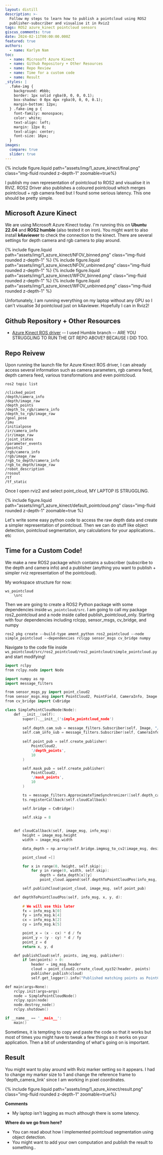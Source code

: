 ```yaml
---
layout: distill
description: >-
  Follow my steps to learn how to publish a pointcloud using ROS2
  publisher-subscriber and visualise it in Rviz2
tags: ROS2 azure_kinect pointcloud sensors
giscus_comments: true
date: 2024-02-11T00:00:00.000Z
featured: true
authors:
  - name: Karlym Nam
toc:
  - name: Microsoft Azure Kinect
  - name: Github Repository + Other Resources
  - name: Repo Review
  - name: Time for a custom code
  - name: Result
_styles: |
  .fake-img {
    background: #bbb;
    border: 1px solid rgba(0, 0, 0, 0.1);
    box-shadow: 0 0px 4px rgba(0, 0, 0, 0.1);
    margin-bottom: 12px;
  } .fake-img p {
    font-family: monospace;
    color: white;
    text-align: left;
    margin: 12px 0;
    text-align: center;
    font-size: 16px;
  }
images:
  compare: true
  slider: true
---
```

{% include figure.liquid path="assets/img/1_azure_kinect/final.png" class="img-fluid rounded z-depth-1" zoomable=true%}

I publish my own representation of pointcloud to ROS2 and visualise it in RVIZ. ROS2 Driver also publishes a coloured pointcloud which merges pointcloud + rgb camera feed but I found some serious latency. This one should be pretty simple.
## Microsoft Azure Kinect
We are using Microsoft Azure Kinect today. I'm running this on **Ubuntu 22.04** and **ROS2 humble** (also tested it on iron). You might want to also install **k4aviewer** to check the connection to the kinect. There are several settings for depth camera and rgb camera to play around. 

<swiper-container keyboard="true" navigation="true" pagination="true" pagination-clickable="true" pagination-dynamic-bullets="true" rewind="true">
  <swiper-slide>{% include figure.liquid path="assets/img/1_azure_kinect/NFOV_binned.png" class="img-fluid rounded z-depth-1" %}</swiper-slide>
  <swiper-slide>{% include figure.liquid path="assets/img/1_azure_kinect/NFOV_unbinned.png" class="img-fluid rounded z-depth-1" %}</swiper-slide>
  <swiper-slide>{% include figure.liquid path="assets/img/1_azure_kinect/WFOV_binned.png" class="img-fluid rounded z-depth-1" %}</swiper-slide>
  <swiper-slide>{% include figure.liquid path="assets/img/1_azure_kinect/WFOV_unbinned.png" class="img-fluid rounded z-depth-1" %}</swiper-slide>
</swiper-container>

Unfortunately, I am running everything on my laptop without any GPU so I can't visualise 3d pointcloud just on k4aviewer. Hopefully I can in Rviz2!
## Github Repository + Other Resources
- [Azure Kinect ROS driver](https://github.com/microsoft/Azure_Kinect_ROS_Driver)
-- I used Humble branch
-- ARE YOU STRUGGLING TO RUN THE GIT REPO ABOVE? BECAUSE I DID TOO. 

## Repo Reivew
Upon running the launch file for Azure Kinect ROS driver, I can already access several information such as camera parameters, rgb camera feed, depth camera feed, various transformations and even pointcloud. 

```
ros2 topic list

/clicked_point
/depth/camera_info
/depth/image_raw
/depth_points
/depth_to_rgb/camera_info
/depth_to_rgb/image_raw
/goal_pose
/imu
/initialpose
/ir/camera_info
/ir/image_raw
/joint_states
/parameter_events
/points2
/rgb/camera_info
/rgb/image_raw
/rgb_to_depth/camera_info
/rgb_to_depth/image_raw
/robot_description
/rosout
/tf
/tf_static

```

Once I open rviz2 and select point_cloud, MY LAPTOP IS STRUGGLING. 

{% include figure.liquid path="assets/img/1_azure_kinect/default_pointcloud.png" class="img-fluid rounded z-depth-1" zoomable=true %}

Let's write some easy python code to access the raw depth data and create a simpler representation of pointcloud. Then we can do stuff like object detection, pointcloud segmentation, any calculations for your applications.. etc
## Time for a Custom Code!
We make a new ROS2 package which contains a subscriber (subscribe to the depth and camera info) and a publisher (anything you want to publish + simpler rviz representation of the pointcloud).

My workspace structure for now:
```
ws_pointcloud
	\src
```

Then we are going to create a ROS2 Python package with some dependencies inside `ws_pointcloud/src`. I am going to call my package ros2_pointcloud and a node inside called publish_pointcloud_only. Starting with four dependencies including rclcpp, sensor_msgs, cv_bridge, and numpy
```
ros2 pkg create --build-type ament_python ros2_pointcloud --node simple_pointcloud --dependencies rclcpp sensor_msgs cv_bridge numpy
```

Navigate to the code file inside `ws_pointcloud/src/ros2_pointcloud/ros2_pointcloud/simple_pointcloud.py` and start modifying!

```c++
import rclpy
from rclpy.node import Node

import numpy as np
import message_filters

from sensor_msgs_py import point_cloud2
from sensor_msgs.msg import PointCloud2, PointField, CameraInfo, Image
from cv_bridge import CvBridge

class SimplePointCloudNode(Node):
    def __init__(self):
        super().__init__('simple_pointcloud_node')
        
        self.depth_cam_sub = message_filters.Subscriber(self, Image, "/depth/image_raw")
        self.cam_info_sub = message_filters.Subscriber(self, CameraInfo, "/depth/camera_info")
        
        self.point_pub = self.create_publisher(
            PointCloud2,
            '/depth_points',
            10
        )

        self.mask_pub = self.create_publisher(
            PointCloud2,
            '/mask_points',
            10
        )

        ts = message_filters.ApproximateTimeSynchronizer([self.depth_cam_sub, self.cam_info_sub], 10, 0.5)
        ts.registerCallback(self.cloudCallback)

        self.bridge = CvBridge()
        
        self.skip = 8

        
    def cloudCallback(self, image_msg, info_msg):
        height = image_msg.height
        width = image_msg.width

        data_depth = np.array(self.bridge.imgmsg_to_cv2(image_msg, desired_encoding='passthrough')).reshape(height, width)

        point_cloud =[]

        for x in range(0, height, self.skip):
            for y in range(0, width, self.skip):
                depth = data_depth[x][y]
                point_cloud.append(self.depthToPointCloudPos(info_msg, x, y, depth))

        self.publishCloud(point_cloud, image_msg, self.point_pub)

    def depthToPointCloudPos(self, info_msg, x, y, d):
    
        # We will use this later
        fx = info_msg.k[0]
        fy = info_msg.k[4]
        cx = info_msg.k[2]
        cy = info_msg.k[5]

        point_x = (x - cx) * d / fx
        point_y = (y - cy) * d / fy
        point_z = d
        return x, y, d

    def publishCloud(self, points, img_msg, publisher):
        if len(points) > 0:
            header = img_msg.header
            cloud = point_cloud2.create_cloud_xyz32(header, points)
            publisher.publish(cloud)
            self.get_logger().info("Published matching points as PointCloud2")

def main(args=None):
    rclpy.init(args=args)
    node = SimplePointCloudNode()
    rclpy.spin(node)
    node.destroy_node()
    rclpy.shutdown()

if __name__ == '__main__':
    main()

```


Sometimes, it is tempting to copy and paste the code so that it works but most of times you might have to tweak a few things so it works on your application. Then a bit of understanding of what's going on is important. 

## Result
You might want to play around with Rviz marker setting so it appears. I had to change my marker size to 1 and change the reference frame to 'depth_camera_link' since I am working in pixel coordinates.

{% include figure.liquid path="assets/img/1_azure_kinect/result.png" class="img-fluid rounded z-depth-1" zoomable=true%}

**Comments**
- My laptop isn't lagging as much although there is some latency.

**Where do we go from here?**
- You can read about how I implemented pointcloud segmentation using object detection.
- You might want to add your own computation and publish the result to something..
